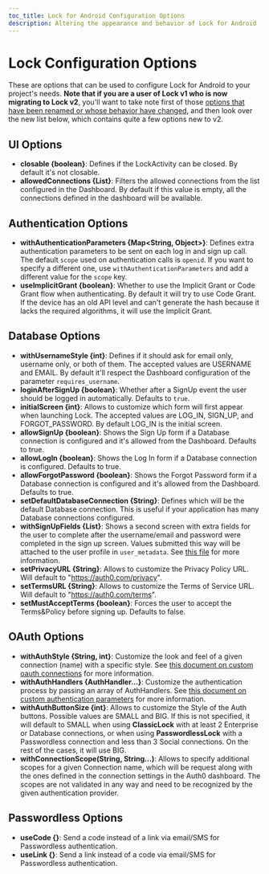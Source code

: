```yaml
---
toc_title: Lock for Android Configuration Options
description: Altering the appearance and behavior of Lock for Android
---
```


# Lock Configuration Options

These are options that can be used to configure Lock for Android to your project's needs. **Note that if you are a user of Lock v1 who is now migrating to Lock v2**, you'll want to take note first of those [options that have been renamed or whose behavior have changed](/libraries/lock-android/migration-guide), and then look over the new list below, which contains quite a few options new to v2.

## UI Options

- **closable {boolean}**: Defines if the LockActivity can be closed. By default it's not closable.
- **allowedConnections {List<String>}**: Filters the allowed connections from the list configured in the Dashboard. By default if this value is empty, all the connections defined in the dashboard will be available.

## Authentication Options

- **withAuthenticationParameters {Map<String, Object>}**: Defines extra authentication parameters to be sent on each log in and sign up call.
The default `scope` used on authentication calls is `openid`. If you want to specify a different one, use `withAuthenticationParameters` and add a different value for the `scope` key.
- **useImplicitGrant {boolean}**: Whether to use the Implicit Grant or Code Grant flow when authenticating. By default it will try to use Code Grant. If the device has an old API level and can't generate the hash because it lacks the required algorithms, it will use the Implicit Grant.

## Database Options

- **withUsernameStyle {int}**: Defines if it should ask for email only, username only, or both of them. The accepted values are USERNAME and EMAIL. By default it'll respect the Dashboard configuration of the parameter `requires_username`.
- **loginAfterSignUp {boolean}**: Whether after a SignUp event the user should be logged in automatically. Defaults to `true`.
- **initialScreen {int}**: Allows to customize which form will first appear when launching Lock. The accepted values are LOG_IN, SIGN_UP, and FORGOT_PASSWORD. By default LOG_IN is the initial screen.
- **allowSignUp {boolean}**: Shows the Sign Up form if a Database connection is configured and it's allowed from the Dashboard. Defaults to true.
- **allowLogIn {boolean}**: Shows the Log In form if a Database connection is configured. Defaults to true.
- **allowForgotPassword {boolean}**: Shows the Forgot Password form if a Database connection is configured and it's allowed from the Dashboard. Defaults to true.
- **setDefaultDatabaseConnection {String}**: Defines which will be the default Database connection. This is useful if your application has many Database connections configured.
- **withSignUpFields {List<CustomField>}**: Shows a second screen with extra fields for the user to complete after the username/email and password were completed in the sign up screen. Values submitted this way will be attached to the user profile in `user_metadata`. See [this file](/libraries/lock-android/custom-fields) for more information.
- **setPrivacyURL {String}**: Allows to customize the Privacy Policy URL. Will default to "https://auth0.com/privacy".
- **setTermsURL {String}**: Allows to customize the Terms of Service URL. Will default to "https://auth0.com/terms".
- **setMustAcceptTerms {boolean}**: Forces the user to accept the Terms&Policy before signing up. Defaults to false.

## OAuth Options

- **withAuthStyle {String, int}**: Customize the look and feel of a given connection (name) with a specific style. See [this document on custom oauth connections](/libraries/lock-android/custom-oauth-connections) for more information.
- **withAuthHandlers {AuthHandler...}**: Customize the authentication process by passing an array of AuthHandlers. See [this document on custom authentication parameters](/libraries/lock-android/custom-authentication-providers) for more information.
- **withAuthButtonSize {int}**: Allows to customize the Style of the Auth buttons. Possible values are SMALL and BIG. If this is not specified, it will default to SMALL when using **ClassicLock** with at least 2 Enterprise or Database connections, or when using **PasswordlessLock** with a Passwordless connection and less than 3 Social connections. On the rest of the cases, it will use BIG.
- **withConnectionScope(String, String...)**: Allows to specify additional scopes for a given Connection name, which will be request along with the ones defined in the connection settings in the Auth0 dashboard. The scopes are not validated in any way and need to be recognized by the given authentication provider.

## Passwordless Options

- **useCode {}**: Send a code instead of a link via email/SMS for Passwordless authentication.
- **useLink {}**: Send a link instead of a code via email/SMS for Passwordless authentication.